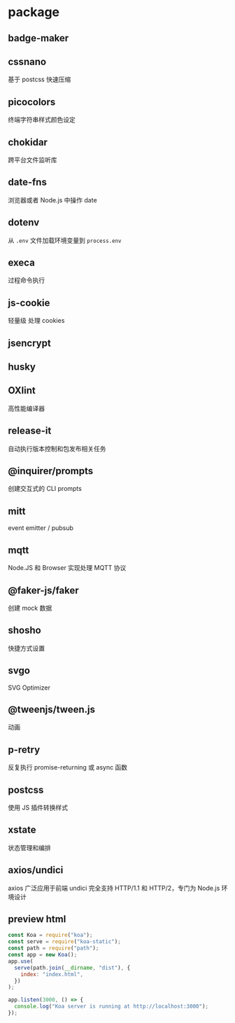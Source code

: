 # package

## badge-maker

## cssnano

基于 postcss 快速压缩

## picocolors

终端字符串样式颜色设定

## chokidar

跨平台文件监听库

## date-fns

浏览器或者 Node.js 中操作 date

## dotenv

从 `.env` 文件加载环境变量到 `process.env`

## execa

过程命令执行

## js-cookie

轻量级 处理 cookies

## jsencrypt

## husky

## OXlint

高性能编译器

## release-it

自动执行版本控制和包发布相关任务

## @inquirer/prompts

创建交互式的 CLI prompts

## mitt

event emitter / pubsub

## mqtt

Node.JS 和 Browser 实现处理 MQTT 协议

## @faker-js/faker

创建 mock 数据

## shosho

快捷方式设置

## svgo

SVG Optimizer

## @tweenjs/tween.js

动画

## p-retry

反复执行 promise-returning 或 async 函数

## postcss

使用 JS 插件转换样式

## xstate

状态管理和编排

## axios/undici

axios 广泛应用于前端
undici 完全支持 HTTP/1.1 和 HTTP/2，专门为 Node.js 环境设计

## preview html

```js
const Koa = require("koa");
const serve = require("koa-static");
const path = require("path");
const app = new Koa();
app.use(
  serve(path.join(__dirname, "dist"), {
    index: "index.html",
  })
);

app.listen(3000, () => {
  console.log("Koa server is running at http://localhost:3000");
});
```
